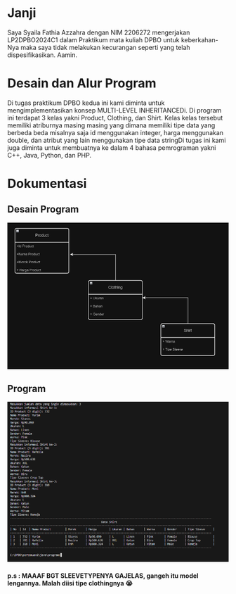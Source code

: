 # Janji
Saya Syaila Fathia Azzahra dengan NIM 2206272 mengerjakan LP2DPBO2024C1 dalam Praktikum mata kuliah DPBO untuk keberkahan-Nya maka saya tidak melakukan kecurangan seperti yang telah dispesifikasikan. Aamin.


# Desain dan Alur Program
Di tugas praktikum DPBO kedua ini kami diminta untuk mengimplementasikan konsep MULTI-LEVEL INHERITANCEDi. Di program ini terdapat 3 kelas yakni Product, Clothing, dan Shirt. Kelas kelas tersebut memiliki atriburnya masing masing yang dimana memiliki tipe data yang berbeda beda misalnya saja id menggunakan integer, harga menggunakan double, dan atribut yang lain menggunakan tipe data stringDi tugas ini kami juga diminta untuk membuatnya ke dalam 4 bahasa pemrograman yakni C++, Java, Python, dan PHP.


# Dokumentasi 
## Desain Program
![Screenshot 2024-02-16 125328.png](https://github.com/fathiaasyari/LP2DPBO2021C1/blob/59241fe895c5defd9451ec60400447281b8fe5cc/java/Screenshoot/Screenshot%202024-02-16%20125328.png)

## Program
![Screenshot 2024-02-16 122902.png](https://github.com/fathiaasyari/LP2DPBO2021C1/blob/59241fe895c5defd9451ec60400447281b8fe5cc/java/Screenshoot/Screenshot%202024-02-16%20122902.png)




#### p.s : MAAAF BGT SLEEVETYPENYA GAJELAS, gangeh itu model lengannya. Malah diisi tipe clothingnya 😭


